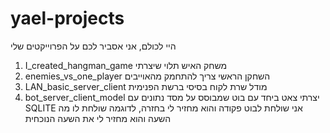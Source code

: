 # yael-projects
היי לכולם, אני אסביר לכם על הפרוייקטים שלי
1. I_created_hangman_game משחק האיש תלוי שיצרתי
2. enemies_vs_one_player השחקן הראשי צריך להתחמק מהאוייבים
3. LAN_basic_server_client מודל שרת לקוח בסיסי ברשת הפנימית
4. bot_server_client_model יצרתי צאט ביחד עם בוט שמבוסס על מסד נתונים עם
   SQLITE אני שולחת לבוט פקודה והוא מחזיר לי בחזרה, לדוגמה שולחת לו מה השעה והוא מחזיר לי את השעה הנוכחית
